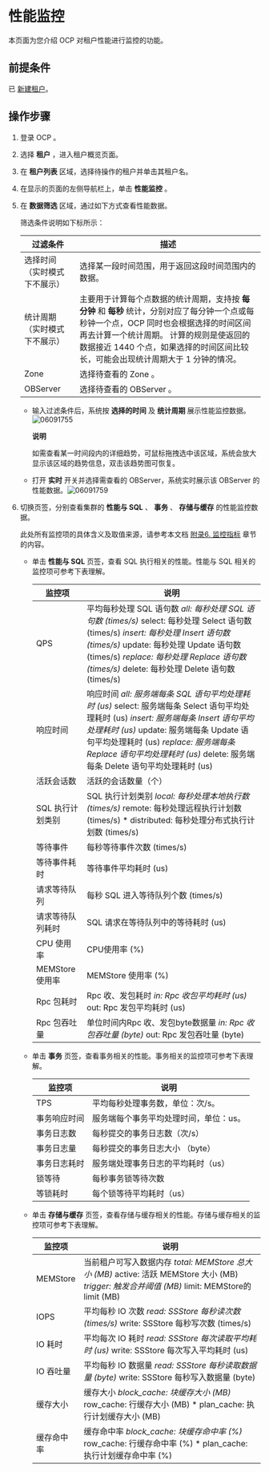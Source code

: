 # 性能监控

本页面为您介绍 OCP 对租户性能进行监控的功能。

## 前提条件

已 [新建租户](3.ob-cloud-platform/5.manage-tenants/2.basic-tenant-operations/1.userguide-create-a-tenant.md)。

## 操作步骤

1. 登录 OCP 。

2. 选择 **租户** ，进入租户概览页面。

3. 在 **租户列表** 区域，选择待操作的租户并单击其租户名。

4. 在显示的页面的左侧导航栏上，单击 **性能监控** 。

5. 在 **数据筛选** 区域，通过如下方式查看性能数据。

   筛选条件说明如下标所示：

   |    **过滤条件**    |                                                                              **描述**                                                                               |
   |----------------|-------------------------------------------------------------------------------------------------------------------------------------------------------------------|
   | 选择时间（实时模式下不展示） | 选择某一段时间范围，用于返回这段时间范围内的数据。                                                                                                                                         |
   | 统计周期（实时模式下不展示） | 主要用于计算每个点数据的统计周期，支持按 **每分钟** 和 **每秒** 统计，分别对应了每分钟一个点或每秒钟一个点，OCP 同时也会根据选择的时间区间再去计算一个统计周期。 计算的规则是使返回的数据接近 1440 个点，如果选择的时间区间比较长，可能会出现统计周期大于 1 分钟的情况。 |
   | Zone           | 选择待查看的 Zone 。                                                                                                                                                     |
   | OBServer       | 选择待查看的 OBServer 。                                                                                                                                                 |

   * 输入过滤条件后，系统按 **选择的时间** 及 **统计周期** 展示性能监控数据。![06091755](https://help-static-aliyun-doc.aliyuncs.com/assets/img/zh-CN/7113323261/p282520.png)

     **说明**

     如需查看某一时间段内的详细趋势，可鼠标拖拽选中该区域，系统会放大显示该区域的趋势信息，双击该趋势图可恢复。

   * 打开 **实时** 开关并选择需查看的 OBServer，系统实时展示该 OBServer 的性能数据。![06091759](https://help-static-aliyun-doc.aliyuncs.com/assets/img/zh-CN/7113323261/p282527.png)

6. 切换页签，分别查看集群的 **性能与 SQL** 、 **事务** 、 **存储与缓存** 的性能监控数据。

   此处所有监控项的具体含义及取值来源，请参考本文档 [附录6. 监控指标](3.ob-cloud-platform/12.appendix/8.monitoring-metrics.md) 章节的内容。
   * 单击 **性能与 SQL** 页签，查看 SQL 执行相关的性能。性能与 SQL 相关的监控项可参考下表理解。

     |     监控项      |                                                                                                                                                                                                                                   说明                                                                                                                                                                                                                                   |
     |--------------|------------------------------------------------------------------------------------------------------------------------------------------------------------------------------------------------------------------------------------------------------------------------------------------------------------------------------------------------------------------------------------------------------------------------------------------------------------------------|
     | QPS          | 平均每秒处理 SQL 语句数 *all: 每秒处理 SQL 语句数 (times/s)* select: 每秒处理 Select 语句数 (times/s)   *insert: 每秒处理 Insert 语句数 (times/s)* update: 每秒处理 Update 语句数 (times/s)   *replace: 每秒处理 Replace 语句数 (times/s)* delete: 每秒处理 Delete 语句数 (times/s)    |
     | 响应时间         | 响应时间 *all: 服务端每条 SQL 语句平均处理耗时 (us)* select: 服务端每条 Select 语句平均处理耗时 (us)   *insert: 服务端每条 Insert 语句平均处理耗时 (us)* update: 服务端每条 Update 语句平均处理耗时 (us)   *replace: 服务端每条 Replace 语句平均处理耗时 (us)* delete: 服务端每条 Delete 语句平均处理耗时 (us)        |
     | 活跃会话数        | 活跃的会话数量（个）                                                                                                                                                                                                                                                                                                                                                                                                                                                             |
     | SQL 执行计划类别   | SQL 执行计划类别 *local: 每秒处理本地执行数 (times/s)* remote: 每秒处理远程执行计划数 (times/s)   * distributed: 每秒处理分布式执行计划数 (times/s)                                                                                                                                                                                                                                  |
     | 等待事件         | 每秒等待事件次数 (times/s)                                                                                                                                                                                                                                                                                                                                                                                                                                                     |
     | 等待事件耗时       | 等待事件平均耗时 (us)                                                                                                                                                                                                                                                                                                                                                                                                                                                          |
     | 请求等待队列       | 每秒 SQL 进入等待队列个数 (times/s)                                                                                                                                                                                                                                                                                                                                                                                                                                              |
     | 请求等待队列耗时     | SQL 请求在等待队列中的等待耗时 (us)                                                                                                                                                                                                                                                                                                                                                                                                                                                 |
     | CPU 使用率      | CPU使用率 (%)                                                                                                                                                                                                                                                                                                                                                                                                                                                             |
     | MEMStore 使用率 | MEMStore 使用率 (%)                                                                                                                                                                                                                                                                                                                                                                                                                                                       |
     | Rpc 包耗时      | Rpc 收、发包耗时 *in: Rpc 收包平均耗时 (us)* out: Rpc 发包平均耗时 (us)                                                                                                                                                                                                                                                                                                                           |
     | Rpc 包吞吐量     | 单位时间内Rpc 收、发包byte数据量 *in: Rpc 收包吞吐量 (byte)* out: Rpc 发包吞吐量 (byte)                                                                                                                                                                                                                                                                                                               |

   * 单击 **事务** 页签，查看事务相关的性能。事务相关的监控项可参考下表理解。

     |  监控项   |          说明          |
     |--------|----------------------|
     | TPS    | 平均每秒处理事务数，单位：次/s。    |
     | 事务响应时间 | 服务端每个事务平均处理时间，单位：us。 |
     | 事务日志数  | 每秒提交的事务日志数（次/s）      |
     | 事务日志量  | 每秒提交的事务日志大小 （byte）   |
     | 事务日志耗时 | 服务端处理事务日志的平均耗时（us）   |
     | 锁等待    | 每秒事务锁等待次数            |
     | 等锁耗时   | 每个锁等待平均耗时（us）        |

   * 单击 **存储与缓存** 页签，查看存储与缓存相关的性能。存储与缓存相关的监控项可参考下表理解。

     |   监控项    |                                                                                                                                           说明                                                                                                                                           |
     |----------|----------------------------------------------------------------------------------------------------------------------------------------------------------------------------------------------------------------------------------------------------------------------------------------|
     | MEMStore | 当前租户可写入数据内存 *total: MEMStore 总大小 (MB)* active: 活跃 MEMStore 大小 (MB)   *trigger: 触发合并阈值 (MB)* limit: MEMStore的limit (MB)    |
     | IOPS     | 平均每秒 IO 次数 *read: SSStore 每秒读次数 (times/s)* write: SSStore 每秒写次数 (times/s)                                                                                                                       |
     | IO 耗时    | 平均每次 IO 耗时 *read: SSStore 每次读取平均耗时 (us)* write: SSStore 每次写入平均耗时 (us)                                                                                                                           |
     | IO 吞吐量   | 平均每秒 IO 数据量 *read: SSStore 每秒读取数据量 (byte)* write: SSStore 每秒写入数据量 (byte)                                                                                                                        |
     | 缓存大小     | 缓存大小 *block_cache: 块缓存大小 (MB)* row_cache: 行缓存大小 (MB)   * plan_cache: 执行计划缓存大小 (MB)                                                                             |
     | 缓存命中率    | 缓存命中率 *block_cache: 块缓存命中率 (%)* row_cache: 行缓存命中率 (%)   * plan_cache: 执行计划缓存命中率 (%)                                                                            |
